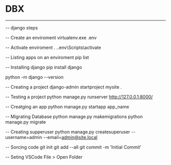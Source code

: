 # DBX

------------------------------------------------------------------------------
-- django steps

-- Create an enviroment 
virtualenv.exe .env

-- Activate enviroment
. .\.env\Scripts\activate

-- Listing apps on an enviroment
pip list

-- Installing django
pip install django

python -m django --version

-- Creating a project
django-admin startproject mysite .

-- Testing a project
python manage.py runserver
http://127.0.0.1:8000/

-- Creatging an app
python manage.py startapp app_name

-- Migrating Database
python manage.py makemigrations
python manage.py migrate

-- Creating supperuser
python manage.py createsuperuser --username=admin --email=admin@site.local

-- Sorcing code
git init
git add --all
git commit -m 'Initial Commit'

-- Seting VSCode
File > Open Folder
